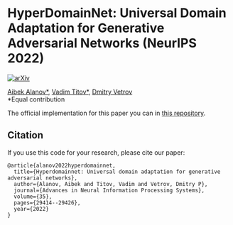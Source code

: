 # HyperDomainNet: Universal Domain Adaptation for Generative Adversarial Networks (NeurIPS 2022)

[![arXiv](https://img.shields.io/badge/arXiv-2210.08884-b31b1b.svg)](https://arxiv.org/abs/2210.08884)

[Aibek Alanov*](https://scholar.google.ru/citations?view_op=list_works&hl=en&hl=en&user=MXJTRGoAAAAJ), 
[Vadim Titov*](https://github.com/MACderRu), 
[Dmitry Vetrov](https://scholar.google.ru/citations?hl=en&user=7HU0UoUAAAAJ) <br>
*Equal contribution <br>

The official implementation for this paper you can in [this repository](https://github.com/MACderRu/HyperDomainNet).

## Citation

If you use this code for your research, please cite our paper:

```
@article{alanov2022hyperdomainnet,
  title={Hyperdomainnet: Universal domain adaptation for generative adversarial networks},
  author={Alanov, Aibek and Titov, Vadim and Vetrov, Dmitry P},
  journal={Advances in Neural Information Processing Systems},
  volume={35},
  pages={29414--29426},
  year={2022}
}
```
